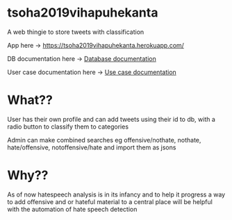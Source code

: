 # tsoha2019vihapuhekanta
 A web thingie to store tweets with classification
 
 App here -> https://tsoha2019vihapuhekanta.herokuapp.com/
 
 DB documentation here -> [Database documentation](https://github.com/Banskumansku/tsoha2019vihapuhekanta/blob/master/Documentation/db.md)

 User case documentation here -> [Use case documentation](https://github.com/Banskumansku/tsoha2019vihapuhekanta/blob/master/Documentation/Usecase.md)

 # What??
 User has their own profile and can add tweets using their id to db, with a radio button to classify them to categories
 
 Admin can make combined searches eg offensive/nothate, nothate, hate/offensive, notoffensive/hate and import them as jsons
 
 # Why??
 As of now hatespeech analysis is in its infancy and to help it progress a way to add offensive and or hateful material to a central place will be helpful with the automation of hate speech detection
 
 
